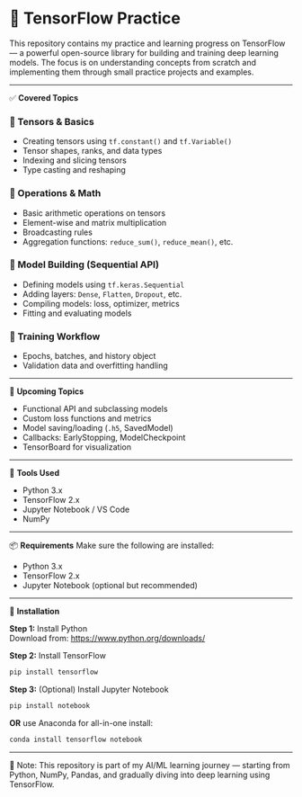 # 🧠 TensorFlow Practice

This repository contains my practice and learning progress on TensorFlow — a powerful open-source library for building and training deep learning models. The focus is on understanding concepts from scratch and implementing them through small practice projects and examples.

---

✅ **Covered Topics**

### 📘 Tensors & Basics
- Creating tensors using `tf.constant()` and `tf.Variable()`
- Tensor shapes, ranks, and data types
- Indexing and slicing tensors
- Type casting and reshaping

### 📗 Operations & Math
- Basic arithmetic operations on tensors
- Element-wise and matrix multiplication
- Broadcasting rules
- Aggregation functions: `reduce_sum()`, `reduce_mean()`, etc.

### 📙 Model Building (Sequential API)
- Defining models using `tf.keras.Sequential`
- Adding layers: `Dense`, `Flatten`, `Dropout`, etc.
- Compiling models: loss, optimizer, metrics
- Fitting and evaluating models

### 📕 Training Workflow
- Epochs, batches, and history object
- Validation data and overfitting handling

---

🧠 **Upcoming Topics**
- Functional API and subclassing models
- Custom loss functions and metrics
- Model saving/loading (`.h5`, SavedModel)
- Callbacks: EarlyStopping, ModelCheckpoint
- TensorBoard for visualization

---

🚀 **Tools Used**
- Python 3.x
- TensorFlow 2.x
- Jupyter Notebook / VS Code
- NumPy

---

📦 **Requirements**
Make sure the following are installed:

- Python 3.x
- TensorFlow 2.x
- Jupyter Notebook (optional but recommended)

---

🔧 **Installation**

**Step 1:** Install Python  
Download from: https://www.python.org/downloads/

**Step 2:** Install TensorFlow  
```bash
pip install tensorflow
```

**Step 3:** (Optional) Install Jupyter Notebook
```bash
pip install notebook
```

**OR** use Anaconda for all-in-one install:
```bash
conda install tensorflow notebook
```

---
📌 Note: This repository is part of my AI/ML learning journey — starting from Python, NumPy, Pandas, and gradually diving into deep learning using TensorFlow.


